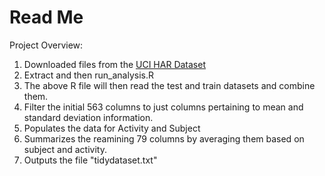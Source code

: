 # Read Me

Project Overview:

1) Downloaded files from the [UCI HAR Dataset](https://d396qusza40orc.cloudfront.net/getdata%2Fprojectfiles%2FUCI%20HAR%20Dataset.zip)
2) Extract and then run_analysis.R
3) The above R file will then read the test and train datasets and combine them. 
4) Filter the initial 563 columns to just columns pertaining to mean and standard deviation information. 
5) Populates the data for Activity and Subject
6) Summarizes the reamining 79 columns by averaging them based on subject and activity. 
7) Outputs the file "tidydataset.txt"